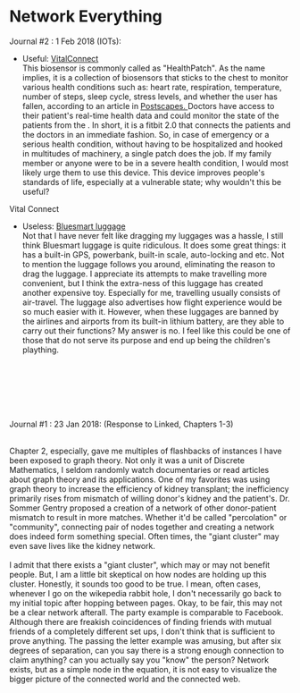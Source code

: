 # Network Everything

Journal #2 : 1 Feb 2018 (IOTs):<br/>
- Useful: <a href="https://vitalconnect.com/"> VitalConnect </a> <br/>
This biosensor is commonly called as "HealthPatch". As the name implies, it is a collection of biosensors that sticks to the chest to monitor various health conditions such as: heart rate, respiration, temperature, number of steps, sleep cycle, stress levels, and whether the user has fallen, according to an article in <a href="https://www.postscapes.com/wireless-biometric-patch-healthpatch-md/"> Postscapes. </a> Doctors have access to their patient's real-time health data and could monitor the state of the patients from the . In short, it is a fitbit 2.0 that connects the patients and the doctors in an immediate fashion. So, in case of emergency or a serious health condition, without having to be hospitalized and hooked in multitudes of machinery, a single patch does the job. If my family member or anyone were to be in a severe health condition, I would most likely urge them to use this device. This device improves people's standards of life, especially at a vulnerable state; why wouldn't this be useful?


Vital Connect
- Useless: <a href="http://www.bluesmart.com/"> Bluesmart luggage </a> <br/>
Not that I have never felt like dragging my luggages was a hassle, I still think Bluesmart luggage is quite ridiculous. It does some great things: it has a built-in GPS, powerbank, built-in scale, auto-locking and etc. Not to mention the luggage follows you around, eliminating the reason to drag the luggage. I appreciate its attempts to make travelling more convenient, but I think the extra-ness of this luggage has created another expensive toy. Especially for me, travelling usually consists of air-travel. The luggage also advertises how flight experience would be so much easier with it. However, when these luggages are banned by the airlines and airports from its built-in lithium battery, are they able to carry out their functions? My answer is no. I feel like this could be one of those that do not serve its purpose and end up being the children's plaything.<br/><br/><br/><br/><br/><br/><br/>


Journal #1 : 23 Jan 2018: (Response to Linked, Chapters 1-3)<br/><br/>

Chapter 2, especially, gave me multiples of flashbacks of instances I have been exposed to graph theory. Not only it was a unit of Discrete Mathematics, I seldom randomly watch documentaries or read articles about graph theory and its applications. One of my favorites was using graph theory to increase the efficiency of kidney transplant; the inefficiency primarily rises from mismatch of willing donor's kidney and the patient's. Dr. Sommer Gentry proposed a creation of a network of other donor-patient mismatch to result in more matches. Whether it'd be called "percolation" or "community", connecting pair of nodes together and creating a network does indeed form something special. Often times, the "giant cluster" may even save lives like the kidney network. <br/><br/>
    I admit that there exists a "giant cluster", which may or may not benefit people. But, I am a little bit skeptical on how nodes are holding up this cluster. Honestly, it sounds too good to be true. I mean, often cases, whenever I go on the wikepedia rabbit hole, I don't necessarily go back to my initial topic after hopping between pages. Okay, to be fair, this may not be a clear network afterall. The party example is comparable to Facebook. Although there are freakish coincidences of finding friends with mutual friends of a completely different set ups, I don't think that is sufficient to prove anything. The passing the letter example was amusing, but after six degrees of separation, can you say there is a strong enough connection to claim anything? can you actually say you "know" the person? Network exists, but as a simple node in the equation, it is not easy to visualize the bigger picture of the connected world and the connected web. <br/>
